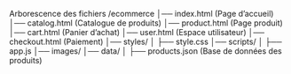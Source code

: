 Arborescence des fichiers
/ecommerce
│── index.html  (Page d’accueil)
│── catalog.html (Catalogue de produits)
│── product.html (Page produit)
│── cart.html (Panier d’achat)
│── user.html (Espace utilisateur)
│── checkout.html (Paiement)
│── styles/
│   ├── style.css
│── scripts/
│   ├── app.js
│── images/
│── data/
│   ├── products.json (Base de données des produits)


